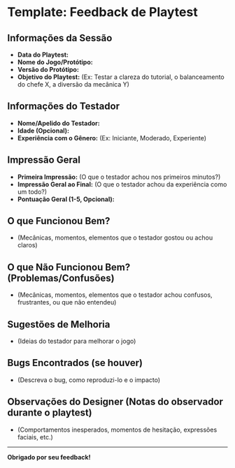 # Template: Feedback de Playtest

## Informações da Sessão
*   **Data do Playtest:**
*   **Nome do Jogo/Protótipo:**
*   **Versão do Protótipo:**
*   **Objetivo do Playtest:** (Ex: Testar a clareza do tutorial, o balanceamento do chefe X, a diversão da mecânica Y)

## Informações do Testador
*   **Nome/Apelido do Testador:**
*   **Idade (Opcional):**
*   **Experiência com o Gênero:** (Ex: Iniciante, Moderado, Experiente)

## Impressão Geral
*   **Primeira Impressão:** (O que o testador achou nos primeiros minutos?)
*   **Impressão Geral ao Final:** (O que o testador achou da experiência como um todo?)
*   **Pontuação Geral (1-5, Opcional):**

## O que Funcionou Bem?
*   (Mecânicas, momentos, elementos que o testador gostou ou achou claros)

## O que Não Funcionou Bem? (Problemas/Confusões)
*   (Mecânicas, momentos, elementos que o testador achou confusos, frustrantes, ou que não entendeu)

## Sugestões de Melhoria
*   (Ideias do testador para melhorar o jogo)

## Bugs Encontrados (se houver)
*   (Descreva o bug, como reproduzi-lo e o impacto)

## Observações do Designer (Notas do observador durante o playtest)
*   (Comportamentos inesperados, momentos de hesitação, expressões faciais, etc.)

---

**Obrigado por seu feedback!**
